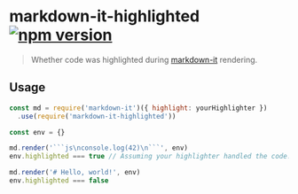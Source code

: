 # markdown-it-highlighted [![npm version](http://img.shields.io/npm/v/markdown-it-highlighted.svg?style=flat-square)](https://www.npmjs.org/package/markdown-it-highlighted)

> Whether code was highlighted during [markdown-it] rendering.

[markdown-it]: https://github.com/markdown-it/markdown-it/tree/master

Usage
-----

```js
const md = require('markdown-it')({ highlight: yourHighlighter })
  .use(require('markdown-it-highlighted'))

const env = {}

md.render('```js\nconsole.log(42)\n```', env)
env.highlighted === true // Assuming your highlighter handled the code.

md.render('# Hello, world!', env)
env.highlighted === false
```
